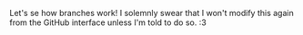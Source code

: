 Let's se how branches work!
I solemnly swear that I won't modify this again from the GitHub interface unless I'm told to do so. :3
